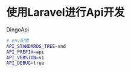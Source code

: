 # 使用Laravel进行Api开发

DingoApi

```bash
# env配置
API_STANDARDS_TREE=vnd
API_PREFIX=api
API_VERSION=v1
API_DEBUG=true
```

